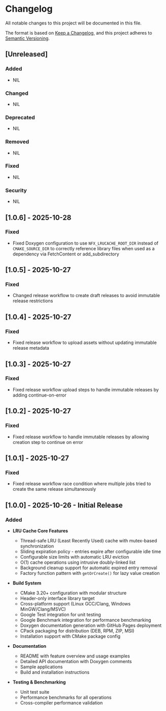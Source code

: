 # Changelog

All notable changes to this project will be documented in this file.

The format is based on [Keep a Changelog](https://keepachangelog.com/en/1.1.0/),
and this project adheres to [Semantic Versioning](https://semver.org/spec/v2.0.0.html).

## [Unreleased]

### Added

- NIL

### Changed

- NIL

### Deprecated

- NIL

### Removed

- NIL

### Fixed

- NIL

### Security

- NIL

## [1.0.6] - 2025-10-28

### Fixed

- Fixed Doxygen configuration to use `NFX_LRUCACHE_ROOT_DIR` instead of `CMAKE_SOURCE_DIR` to correctly reference library files when used as a dependency via FetchContent or add_subdirectory

## [1.0.5] - 2025-10-27

### Fixed

- Changed release workflow to create draft releases to avoid immutable release restrictions

## [1.0.4] - 2025-10-27

### Fixed

- Fixed release workflow to upload assets without updating immutable release metadata

## [1.0.3] - 2025-10-27

### Fixed

- Fixed release workflow upload steps to handle immutable releases by adding continue-on-error

## [1.0.2] - 2025-10-27

### Fixed

- Fixed release workflow to handle immutable releases by allowing creation step to continue on error

## [1.0.1] - 2025-10-27

### Fixed

- Fixed release workflow race condition where multiple jobs tried to create the same release simultaneously

## [1.0.0] - 2025-10-26 - Initial Release

### Added

- **LRU Cache Core Features**

  - Thread-safe LRU (Least Recently Used) cache with mutex-based synchronization
  - Sliding expiration policy - entries expire after configurable idle time
  - Configurable size limits with automatic LRU eviction
  - O(1) cache operations using intrusive doubly-linked list
  - Background cleanup support for automatic expired entry removal
  - Factory function pattern with `getOrCreate()` for lazy value creation

- **Build System**

  - CMake 3.20+ configuration with modular structure
  - Header-only interface library target
  - Cross-platform support (Linux GCC/Clang, Windows MinGW/Clang/MSVC)
  - Google Test integration for unit testing
  - Google Benchmark integration for performance benchmarking
  - Doxygen documentation generation with GitHub Pages deployment
  - CPack packaging for distribution (DEB, RPM, ZIP, MSI)
  - Installation support with CMake package config

- **Documentation**

  - README with feature overview and usage examples
  - Detailed API documentation with Doxygen comments
  - Sample applications
  - Build and installation instructions

- **Testing & Benchmarking**

  - Unit test suite
  - Performance benchmarks for all operations
  - Cross-compiler performance validation
